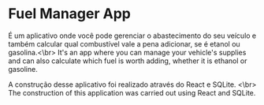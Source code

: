 # Fuel Manager App

É um aplicativo onde você pode gerenciar o abastecimento do seu veículo e também calcular qual combustível vale a pena adicionar, se é etanol ou gasolina.<\br>
It's an app where you can manage your vehicle's supplies and can also calculate which fuel is worth adding, whether it is ethanol or gasoline.

A construção desse aplicativo foi realizado através do React e SQLite. <\br>
The construction of this application was carried out using React and SQLite.
